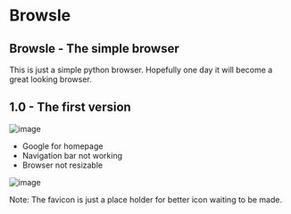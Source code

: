 # Browsle
## Browsle - The simple browser
This is just a simple python browser. Hopefully one day it will become a great looking browser. 

## 1.0 - The first version
![image](https://user-images.githubusercontent.com/109425063/213868896-2cb9116d-492e-4630-a6e3-b04d6f4ea29f.png)
- Google for homepage
- Navigation bar not working
- Browser not resizable

![image](https://user-images.githubusercontent.com/109425063/213869267-1711393a-78fa-47c9-ad0e-1536ca4777d9.png)

Note: The favicon is just a place holder for better icon waiting to be made. 

